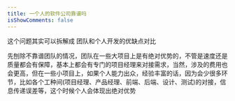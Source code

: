 ```yaml
---
title: ​一个人的软件公司靠谱吗
isShowComments: false
---
```


这个问题其实可以拆解成 团队和个人开发的优缺点对比

先刨除不靠谱团队的情况，团队在一些大项目上是有绝对优势的，不管是速度还是质量都会有保障，基本上都会有专门的项目经理来对接需求，当然，涉及的费用也会更高，但在一些小项目上，如果个人能力出众，经验丰富的话，因为会少很多环节，比如各个工种间(项目经理、产品经理、前端、后端、设计、测试)的对接，信息传递误差等，这个时候个人会体现出绝对优势